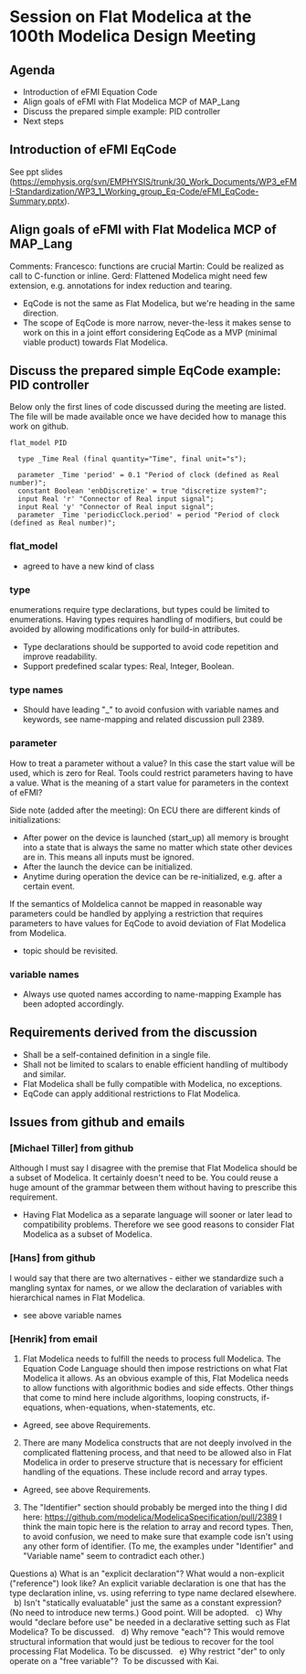 # Session on Flat Modelica at the 100th Modelica Design Meeting

## Agenda
* Introduction of eFMI Equation Code
* Align goals of eFMI with Flat Modelica MCP of MAP_Lang
* Discuss the prepared simple example: PID controller
* Next steps


## Introduction of eFMI EqCode

See ppt slides (https://emphysis.org/svn/EMPHYSIS/trunk/30_Work_Documents/WP3_eFMI-Standardization/WP3_1_Working_group_Eq-Code/eFMI_EqCode-Summary.pptx).

## Align goals of eFMI with Flat Modelica MCP of MAP_Lang
Comments:
Francesco: functions are crucial
Martin: Could be realized as call to C-function or inline.
Gerd: Flattened Modelica might need few extension, e.g. annotations for index reduction and tearing.

* EqCode is not the same as Flat Modelica, but we're heading in the same direction.
* The scope of EqCode is more narrow, never-the-less it makes sense to work on this in a joint effort considering EqCode as a MVP (minimal viable product) towards Flat Modelica.

## Discuss the prepared simple EqCode example: PID controller
Below only the first lines of code discussed during the meeting are listed. The file will be made available once we have decided how to manage this work on github.

```
flat_model PID

  type _Time Real (final quantity="Time", final unit="s");

  parameter _Time 'period' = 0.1 "Period of clock (defined as Real number)";
  constant Boolean 'enbDiscretize' = true "discretize system?";
  input Real 'r' "Connector of Real input signal";
  input Real 'y' "Connector of Real input signal";
  parameter _Time 'periodicClock.period' = period "Period of clock (defined as Real number)";
```

### flat_model
* agreed to have a new kind of class

### type
enumerations require type declarations, but types could be limited to enumerations.
Having types requires handling of modifiers, but could be avoided by allowing modifications only for build-in attributes.

* Type declarations should be supported to avoid code repetition and improve readability.
* Support predefined scalar types: Real, Integer, Boolean.

### type names
* Should have leading "_" to avoid confusion with variable names and keywords, see name-mapping and related discussion pull 2389.

### parameter
How to treat a parameter without a value?
In this case the start value will be used, which is zero for Real.
Tools could restrict parameters having to have a value.
What is the meaning of a start value for parameters in the context of eFMI?

Side note (added after the meeting):
On ECU there are different kinds of initializations:
- After power on the device is launched (start_up) all memory is brought into a state that is always the same no matter which state other devices are in. This means all inputs must be ignored.
- After the launch the device can be initialized.
- Anytime during operation the device can be re-initialized, e.g. after a certain event.

If the semantics of Moldelica cannot be mapped in reasonable way parameters could be handled by applying a restriction that requires parameters to have values for EqCode to avoid deviation of Flat Modelica from Modelica.
* topic should be revisited.

### variable names
* Always use quoted names according to name-mapping
Example has been adopted accordingly.

## Requirements derived from the discussion
* Shall be a self-contained definition in a single file.
* Shall not be limited to scalars to enable efficient handling of multibody and similar.
* Flat Modelica shall be fully compatible with Modelica, no exceptions.
* EqCode can apply additional restrictions to Flat Modelica.

## Issues from github and emails

### [Michael Tiller] from github
Although I must say I disagree with the premise that Flat Modelica should be a subset of Modelica. It certainly doesn't need to be. You could reuse a huge amount of the grammar between them without having to prescribe this requirement.
* Having Flat Modelica as a separate language will sooner or later lead to compatibility problems. Therefore we see good reasons to consider Flat Modelica as a subset of Modelica.


### [Hans] from github
I would say that there are two alternatives - either we standardize such a mangling syntax for names, or we allow the declaration of variables with hierarchical names in Flat Modelica.
* see above variable names

### [Henrik] from email
1) Flat Modelica needs to fulfill the needs to process full Modelica.  The Equation Code Language should then impose restrictions on what Flat Modelica it allows.  As an obvious example of this, Flat Modelica needs to allow functions with algorithmic bodies and side effects.  Other things that come to mind here include algorithms, looping constructs, if-equations, when-equations, when-statements, etc. 
* Agreed, see above Requirements.

2) There are many Modelica constructs that are not deeply involved in the complicated flattening process, and that need to be allowed also in Flat Modelica in order to preserve structure that is necessary for efficient handling of the equations.  These include record and array types. 
* Agreed, see above Requirements.

3) The "Identifier" section should probably be merged into the thing I did here:
https://github.com/modelica/ModelicaSpecification/pull/2389
I think the main topic here is the relation to array and record types.  Then, to avoid confusion, we need to make sure that example code isn't using any other form of identifier.  (To me, the examples under "Identifier" and "Variable name" seem to contradict each other.)

Questions
a) What is an "explicit declaration"?  What would a non-explicit ("reference") look like?
An explicit variable declaration is one that has the type declaration inline, vs. using referring to type name declared elsewhere.
 
b) Isn't "statically evaluatable" just the same as a constant expression?  (No need to introduce new terms.)
Good point. Will be adopted.
 
c) Why would "declare before use" be needed in a declarative setting such as Flat Modelica?
To be discussed.
 
d) Why remove "each"?  This would remove structural information that would just be tedious to recover for the tool processing Flat Modelica.
To be discussed.
 
e) Why restrict "der" to only operate on a "free variable"? 
To be discussed with Kai.

